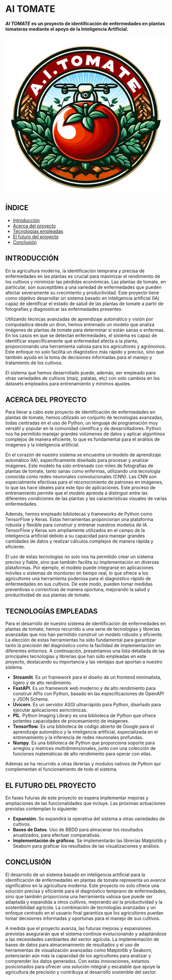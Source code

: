 # AI TOMATE
#### *AI TOMATE* es un proyecto de identificación de enfermedades en plantas tomateras mediante el apoyo de la Inteligencia Artificial.


<img src="tomate.png" alt="Tomate">



## ÍNDICE
- [Introducción](#introducción)
- [Acerca del proyecto](#acerca-del-proyecto)
- [Tecnologías empleadas](#tecnologías-empleadas)
- [El futuro del proyecto](#el-futuro-del-proyecto)
- [Conclusión](#conclusión)

## INTRODUCCIÓN

En la agricultura moderna, la identificación temprana y precisa de enfermedades en las plantas es crucial para maximizar el rendimiento de los cultivos y minimizar las pérdidas económicas. Las plantas de tomate, en particular, son susceptibles a una variedad de enfermedades que pueden afectar severamente su crecimiento y productividad. Este proyecto tiene como objetivo desarrollar un sistema basado en inteligencia artificial (IA) capaz de identificar el estado de salud de las plantas de tomate a partir de fotografías y diagnosticar las enfermedades presentes.

Utilizando técnicas avanzadas de aprendizaje automático y visión por computadora desde un dron, hemos entrenado un modelo que analiza imágenes de plantas de tomate para determinar si están sanas o enfermas. En los casos en que se detectan enfermedades, el sistema es capaz de identificar específicamente qué enfermedad afecta a la planta, proporcionando una herramienta valiosa para los agricultores y agrónomos. Este enfoque no solo facilita un diagnóstico más rápido y preciso, sino que también ayuda en la toma de decisiones informadas para el manejo y tratamiento de los cultivos.

El sistema que hemos desarrollado puede, además, ser empleado para otras variedades de cultivos (maiz, patatas, etc) con solo cambios en los datasets empleados para entrenamiento y mínimos ajustes.

## ACERCA DEL PROYECTO
Para llevar a cabo este proyecto de identificación de enfermedades en plantas de tomate, hemos utilizado un conjunto de tecnologías avanzadas, todas centradas en el uso de Python, un lenguaje de programación muy versátil y popular en la comunidad científica y de desarrolladores. Python nos ha permitido manejar grandes volúmenes de datos y aplicar algoritmos complejos de manera eficiente, lo que es fundamental para el análisis de imágenes y la inteligencia artificial.

En el corazón de nuestro sistema se encuentra un modelo de aprendizaje automático (IA), específicamente diseñado para procesar y analizar imágenes. Este modelo ha sido entrenado con miles de fotografías de plantas de tomate, tanto sanas como enfermas, utilizando una tecnología conocida como redes neuronales convolucionales (CNN). Las CNN son especialmente efectivas para el reconocimiento de patrones en imágenes, lo que las hace ideales para este tipo de aplicaciones. Este proceso de entrenamiento permite que el modelo aprenda a distinguir entre las diferentes condiciones de las plantas y las características visuales de varias enfermedades.

Además, hemos empleado bibliotecas y frameworks de Python como TensorFlow y Keras. Estas herramientas proporcionan una plataforma robusta y flexible para construir y entrenar nuestros modelos de IA. TensorFlow y Keras son ampliamente utilizados en el campo de la inteligencia artificial debido a su capacidad para manejar grandes cantidades de datos y realizar cálculos complejos de manera rápida y eficiente.

El uso de estas tecnologías no solo nos ha permitido crear un sistema preciso y fiable, sino que también facilita su implementación en diversas plataformas. Por ejemplo, el modelo puede integrarse en aplicaciones móviles o sistemas de monitoreo en tiempo real, lo que ofrece a los agricultores una herramienta poderosa para el diagnóstico rápido de enfermedades en sus cultivos. De este modo, pueden tomar medidas preventivas o correctivas de manera oportuna, mejorando la salud y productividad de sus plantas de tomate.

## TECNOLOGÍAS EMPLEADAS
Para el desarrollo de nuestro sistema de identificación de enfermedades en plantas de tomate, hemos recurrido a una serie de tecnologías y librerías avanzadas que nos han permitido construir un modelo robusto y eficiente. La elección de estas herramientas ha sido fundamental para garantizar tanto la precisión del diagnóstico como la facilidad de implementación en diferentes entornos. A continuación, presentamos una lista detallada de las principales tecnologías y librerías que han sido empleadas en este proyecto, destacando su importancia y las ventajas que aportan a nuestro sistema.

- **Streamlit**. Es un framework para el diseño de un frontend minimalista, ligero y de alto rendimiento.
- **FastAPI**. Es un framework web moderno y de alto rendimiento para construir APIs con Python, basado en las especificaciones de OpenAPI y JSON Schema.
- **Uvicorn**. Es un servidor ASGI ultrarrápido para Python, diseñado para ejecutar aplicaciones asincrónicas.
- **PIL**. Python Imaging Library es una biblioteca de Python que ofrece potentes capacidades de procesamiento de imágenes.
- **Tensorflow**. Es una biblioteca de código abierto de Google para el aprendizaje automático y la inteligencia artificial, especializada en el entrenamiento y la inferencia de redes neuronales profundas.
- **Numpy**. Es una biblioteca de Python que proporciona soporte para arreglos y matrices multidimensionales, junto con una colección de funciones matemáticas de alto rendimiento para operar con ellas.

Además se ha recurrido a otras librerías y modulos nativos de Python qur complementan el funcionamiento de todo el sistema.

## EL FUTURO DEL PROYECTO
En fases futuras de este proyecto se espera implementar mejoras y ampliaciones de las funcionalidades que incluye. Las próximas actuaciones previstas contemplan lo siguiente:
- **Expansión**. Se expandirá la operativa del sistema a otras variedades de cultivos.
- **Bases de Datos**. Uso de BBDD para almacenar los resultados anualizados, para efectuar comparativas.
- **Implementación de gráficos**. Se implementarán las librerías Matplotlib y Seaborn para graficar los resultados de las visualizaciones y análisis.

## CONCLUSIÓN
El desarrollo de un sistema basado en inteligencia artificial para la identificación de enfermedades en plantas de tomate representa un avance significativo en la agricultura moderna. Este proyecto no solo ofrece una solución precisa y eficiente para el diagnóstico temprano de enfermedades, sino que también proporciona una herramienta valiosa que puede ser adaptada y expandida a otros cultivos, mejorando así la productividad y la sostenibilidad agrícola. La combinación de tecnologías avanzadas y un enfoque centrado en el usuario final garantiza que los agricultores puedan tomar decisiones informadas y oportunas para el manejo de sus cultivos.

A medida que el proyecto avanza, las futuras mejoras y expansiones previstas asegurarán que el sistema continúe evolucionando y adaptándose a las necesidades cambiantes del sector agrícola. La implementación de bases de datos para almacenamiento de resultados y el uso de herramientas de visualización avanzadas como Matplotlib y Seaborn, potenciarán aún más la capacidad de los agricultores para analizar y comprender los datos generados. Con estas innovaciones, estamos posicionados para ofrecer una solución integral y escalable que apoye la agricultura de precisión y contribuya al desarrollo sostenible del sector.
